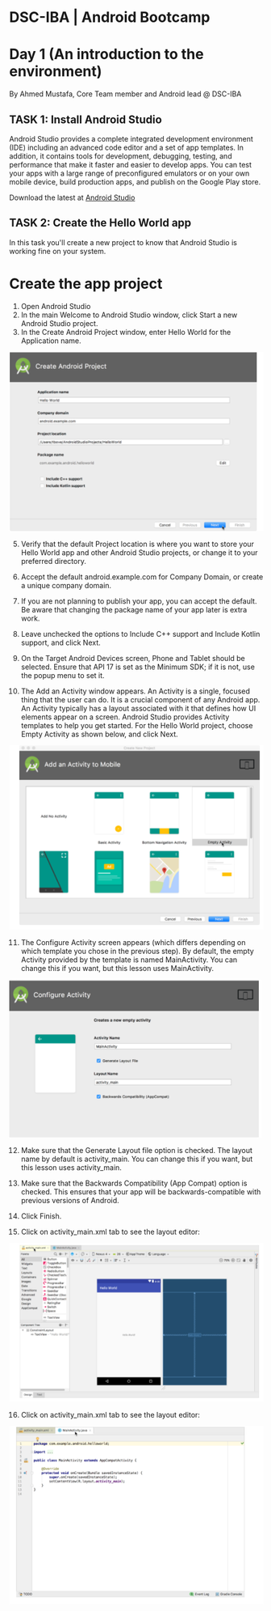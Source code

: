 # DSC-IBA | Android Bootcamp

# Day 1 (An introduction to the environment)

By Ahmed Mustafa, Core Team member and Android lead @ DSC-IBA

## TASK 1: Install Android Studio

Android Studio provides a complete integrated development environment (IDE) including an advanced code editor and a set of app templates. In addition, it contains tools for development, debugging, testing, and performance that make it faster and easier to develop apps. You can test your apps with a large range of preconfigured emulators or on your own mobile device, build production apps, and publish on the Google Play store.

Download the latest at [Android Studio](https://developer.android.com/studio/index.html)

## TASK 2: Create the Hello World app

In this task you'll create a new project to know that Android Studio is working fine on your system.

# Create the app project
  1) Open Android Studio
  2) In the main Welcome to Android Studio window, click Start a new Android Studio project.
  3) In the Create Android Project window, enter Hello World for the Application name.

![](images/createApp.PNG)


  5) Verify that the default Project location is where you want to store your Hello World app and other Android Studio projects, or      change it to your preferred directory.
  6) Accept the default android.example.com for Company Domain, or create a unique company domain.
  7) If you are not planning to publish your app, you can accept the default. Be aware that changing the package name of your app         later is extra work.

  8) Leave unchecked the options to Include C++ support and Include Kotlin support, and click Next.
  9) On the Target Android Devices screen, Phone and Tablet should be selected. Ensure that API 17 is set as the Minimum SDK; if it is not, use the popup menu to set it.
  
  10) The Add an Activity window appears. An Activity is a single, focused thing that the user can do. It is a crucial component of any Android app. An Activity typically has a layout associated with it that defines how UI elements appear on a screen. Android Studio provides Activity templates to help you get started. For the Hello World project, choose Empty Activity as shown below, and click Next.
  
![](images/addActivity.PNG)


11) The Configure Activity screen appears (which differs depending on which template you chose in the previous step). By default, the empty Activity provided by the template is named MainActivity. You can change this if you want, but this lesson uses MainActivity.


![](images/configActivity.PNG)

12) Make sure that the Generate Layout file option is checked. The layout name by default is activity_main. You can change this if you want, but this lesson uses activity_main.
13) Make sure that the Backwards Compatibility (App Compat) option is checked. This ensures that your app will be backwards-compatible with previous versions of Android.
14) Click Finish.



15) Click on activity_main.xml tab to see the layout editor:

![](images/screen1.PNG)

16) Click on activity_main.xml tab to see the layout editor:


![](images/mainActivity.PNG)


